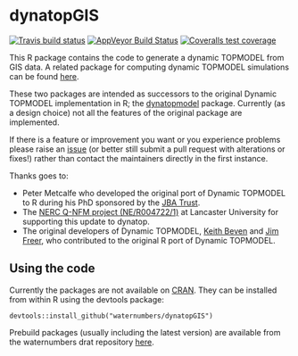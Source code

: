 # dynatopGIS

<!-- badges: start -->
  [![Travis build
  status](https://travis-ci.org/waternumbers/dynatopGIS.svg?branch=master)](https://travis-ci.org/waternumbers/dynatopGIS)
  [![AppVeyor Build Status](https://ci.appveyor.com/api/projects/status/github/waternumbers/dynatopGIS?branch=master&svg=true)](https://ci.appveyor.com/project/waternumbers/dynatopGIS)
[![Coveralls test coverage](https://coveralls.io/repos/github/waternumbers/dynatop_gis/badge.svg)](https://coveralls.io/r/waternumbers/dynatop_gis?branch=master)
<!-- badges: end -->

This R package contains the code to generate a dynamic TOPMODEL from GIS
data. A related package for computing dynamic TOPMODEL simulations can be found
[here](https://waternumbers.github.io/dynatop).

These two packages are intended as successors to the original Dynamic TOPMODEL implementation in R;
the [dynatopmodel](https://CRAN.R-project.org/package=dynatopmodel) package. Currently
(as a design choice) not all the features of the original package are
implemented. 

If there is a feature or improvement you want or you experience problems
please raise an [issue](https://github.com/waternumbers/dynatopGIS/issues)
(or better still submit a pull request with alterations or fixes!) rather than contact the
maintainers directly in the first instance.

Thanks goes to:
* Peter Metcalfe who developed the original port of Dynamic TOPMODEL to R
during his PhD sponsored by the [JBA Trust](https://www.jbatrust.org).
* The [NERC Q-NFM project (NE/R004722/1)](https://www.lancaster.ac.uk/lec/sites/qnfm/) at Lancaster University for supporting this update to dynatop.
* The original developers of Dynamic TOPMODEL, [Keith
Beven](https://www.lancaster.ac.uk/lec/about-us/people/keith-beven) and [Jim
Freer](http://www.bristol.ac.uk/geography/people/jim-e-freer/index.html), who
contributed to the original R port of Dynamic TOPMODEL.

## Using the code

Currently the packages are not available on
[CRAN](https://cran.r-project.org/). They can be installed from within R using
the devtools package: 

```
devtools::install_github("waternumbers/dynatopGIS")
```

Prebuild packages (usually including the latest
version) are available from the waternumbers drat repository [here](https://github.com/waternumbers/drat).
